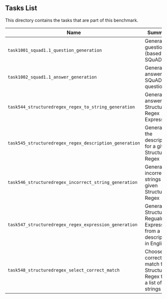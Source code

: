 ## Tasks List 

This directory contains the tasks that are part of this benchmark. 


Name | Summary | Category
---- | ----------- | --------
`task1001_squad1.1_question_generation` | Generating guestions (based on SQuAD 1.1) | Question Generation  
`task1002_squad1.1_answer_generation` | Generating answers to SQuAD 1.1 questions | Answer Generation
`task544_structuredregex_regex_to_string_generation` | Generate answers to Structured Regex Expressions | Answer Generation
`task545_structuredregex_regex_description_generation` | Generate the description for a given Structured Regex | Sentence Generation
`task546_structuredregex_incorrect_string_generation` | Generate incorrect strings for a given Structured Regex | Incorrect Answer Generation
`task547_structuredregex_regex_expression_generation` | Generate Structured Regualr Expression from a description in English | Structured Text Generation
`task548_structuredregex_select_correct_match` | Choose the correct match for a Structured Regex from a list of four strings | Answer Generation